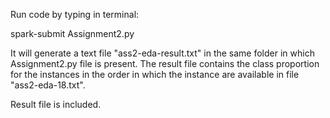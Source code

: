 Run code by typing in terminal:

spark-submit Assignment2.py

It will generate a text file "ass2-eda-result.txt" in the same folder in which Assignment2.py file is present. The result file contains the class proportion for the instances in the order in which the instance are available in file "ass2-eda-18.txt".

Result file is included.
